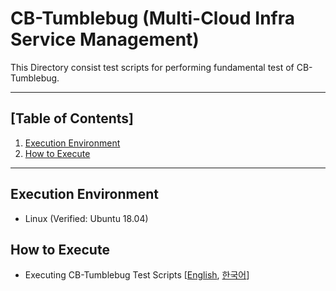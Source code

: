 # CB-Tumblebug (Multi-Cloud Infra Service Management)

This Directory consist test scripts for performing fundamental test of CB-Tumblebug.

***

## [Table of Contents]

1. [Execution Environment](#execution-environment)
2. [How to Execute](#how-to-execute)

***

## Execution Environment
- Linux (Verified: Ubuntu 18.04)

## How to Execute

- Executing CB-Tumblebug Test Scripts [[English](https://github.com/cloud-barista/cb-tumblebug/blob/main/i18n/README-EN.md#using-cb-tumblebug-script), [한국어](https://github.com/cloud-barista/cb-tumblebug#cb-tumblebug-%EC%8A%A4%ED%81%AC%EB%A6%BD%ED%8A%B8-%EC%82%AC%EC%9A%A9)]
